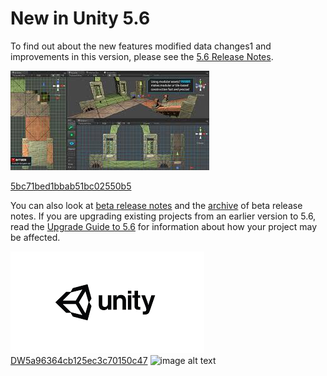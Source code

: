  
# New in Unity 5.6 
 To find out about the new features modified data changes1 and improvements in this version, please see the [5.6 Release Notes](https://unity3d.com/unity/whats-new/unity-5.6.0). 
 
 ![](Images/images16_5bc72ac51bbab51bc025525c.jpg) 
 
 [5bc71bed1bbab51bc02550b5](Examples/GitHub_5bc71bed1bbab51bc02550b5.cs) 
 
 You can also look at [beta release notes](https://unity3d.com/unity/beta#notes) and the [archive](https://unity3d.com/unity/beta/archive) of beta release notes. 
 If you are upgrading existing projects from an earlier version to 5.6, read the [Upgrade Guide to 5.6](http://docs.google.com/UpgradeGuide56) for information about how your project may be affected. 
  
 ![abc](Images/DW5a963922d2f2b83b4ce3e9c6_5bc71a3f927b0c0ae0766536.png) 
 [DW5a96364cb125ec3c70150c47](http://docs.google.com/Examples/DW5a96364cb125ec3c70150c47.txt) 
 ![image alt text](image_0.jpg)